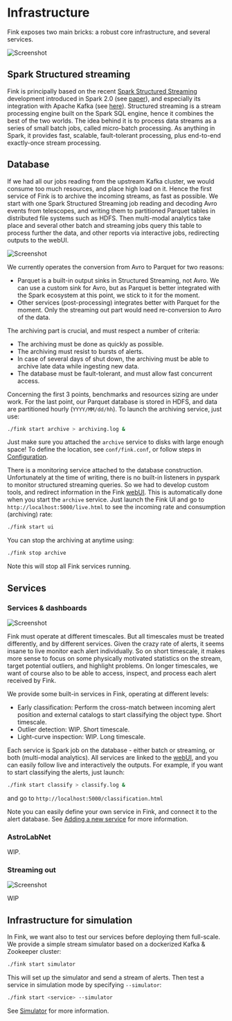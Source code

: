 # Infrastructure

Fink exposes two main bricks: a robust core infrastructure, and several services.

![Screenshot](/platform_wo_logo_hor.png)

## Spark Structured streaming

Fink is principally based on the recent [Spark Structured Streaming](https://spark.apache.org/docs/latest/structured-streaming-programming-guide.html) development introduced in Spark 2.0 (see [paper](https://cs.stanford.edu/~matei/papers/2018/sigmod_structured_streaming.pdf)), and especially its integration with Apache Kafka (see [here](https://spark.apache.org/docs/latest/structured-streaming-kafka-integration.html)). Structured streaming is a stream processing engine built on the Spark SQL engine, hence it combines the best of the two worlds.
The idea behind it is to process data streams as a series of small batch jobs, called micro-batch processing. As anything in Spark, it provides fast, scalable, fault-tolerant processing, plus end-to-end exactly-once stream processing.

## Database

If we had all our jobs reading from the upstream Kafka cluster, we would consume too much resources, and place high load on it. Hence the first service of Fink is to archive the incoming streams, as fast as possible. We start with one Spark Structured Streaming job reading and decoding Avro events from telescopes, and writing them to partitioned Parquet tables in distributed file systems such as HDFS. Then multi-modal analytics take place and several other batch and streaming jobs query this table to process further the data, and other reports via interactive jobs, redirecting outputs to the webUI.

![Screenshot](/archiving.png)

We currently operates the conversion from Avro to Parquet for two reasons:

- Parquet is a built-in output sinks in Structured Streaming, not Avro. We can use a custom sink for Avro, but as Parquet is better integrated with the Spark ecosystem at this point, we stick to it for the moment.
- Other services (post-processing) integrates better with Parquet for the moment. Only the streaming out part would need re-conversion to Avro of the data.

The archiving part is crucial, and must respect a number of criteria:

- The archiving must be done as quickly as possible.
- The archiving must resist to bursts of alerts.
- In case of several days of shut down, the archiving must be able to archive late data while ingesting new data.
- The database must be fault-tolerant, and must allow fast concurrent access.

Concerning the first 3 points, benchmarks and resources sizing are under work. For the last point, our Parquet database is stored in HDFS, and data are partitioned hourly (`YYYY/MM/dd/hh`). To launch the archiving service, just use:

```bash
./fink start archive > archiving.log &
```

Just make sure you attached the `archive` service to disks with large enough space! To define the location, see `conf/fink.conf`, or follow steps in [Configuration](/user_guide/configuration/).

There is a monitoring service attached to the database construction. Unfortunately at the time of writing, there is no built-in listeners in pyspark to monitor structured streaming queries. So we had to develop custom tools, and redirect information in the Fink [webUI](/user_guide/webui/). This is automatically done when you start the `archive` service. Just launch the Fink UI and go to `http://localhost:5000/live.html` to see the incoming rate and consumption (archiving) rate:

```bash
./fink start ui
```

You can stop the archiving at anytime using:

```bash
./fink stop archive
```

Note this will stop all Fink services running.

## Services

### Services & dashboards

![Screenshot](/monitoring.png)

Fink must operate at different timescales. But all timescales must be treated differently, and by different services. Given the crazy rate of alerts, it seems insane to live monitor each alert individually. So on short timescale, it makes more sense to focus on some physically motivated statistics on the stream, target potential outliers, and highlight problems. On longer timescales, we want of course also to be able to access, inspect, and process each alert received by Fink.

We provide some built-in services in Fink, operating at different levels:

- Early classification: Perform the cross-match between incoming alert position and external catalogs to start classifying the object type. Short timescale.
- Outlier detection: WIP. Short timescale.
- Light-curve inspection: WIP. Long timescale.

Each service is Spark job on the database - either batch or streaming, or both (multi-modal analytics). All services are linked to the [webUI](/user_guide/webui/), and you can easily follow live and interactively the outputs. For example, if you want to start classifying the alerts, just launch:

```bash
./fink start classify > classify.log &
```

and go to `http://localhost:5000/classification.html`


Note you can easily define your own service in Fink, and connect it to the alert database. See [Adding a new service](/user_guide/adding-new-service/) for more information.

### AstroLabNet

WIP.

### Streaming out

![Screenshot](/img/streaming.png)

WIP

## Infrastructure for simulation

In Fink, we want also to test our services before deploying them full-scale. We provide a simple stream simulator based on a dockerized Kafka & Zookeeper cluster:

```bash
./fink start simulator
```

This will set up the simulator and send a stream of alerts. Then test a service in simulation mode by specifying `--simulator`:

```bash
./fink start <service> --simulator
```

See [Simulator](/user_guide/simulator/) for more information.
